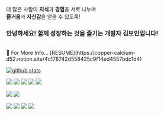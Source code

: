 더 많은 사람이 **지식**과 **경험**을 서로 나누며   
**즐거움**과 **자신감**을 얻을 수 있도록!

### 안녕하세요! 함께 성장하는 것을 즐기는 개발자 김보인입니다!
<br/>  
👻 For More Info...  [RESUME](https://copper-calcium-d52.notion.site/4c178742d558425c9f14ed4557bdc1d4)

[![github stats](https://github-readme-stats.vercel.app/api?username=Boin-Kau&show_icons=true&hide_border=true&theme=radical)](https://github.com/Boin-Kau)

<a href="" target="_blank"><img src="https://img.shields.io/badge/html5-%23E34F26.svg?style=for-the-badge&logo=html5&logoColor=white"/></a>
<a href="" target="_blank"><img src="https://img.shields.io/badge/css3-%231572B6.svg?style=for-the-badge&logo=css3&logoColor=white"/></a>
<a href="" target="_blank"><img src="https://img.shields.io/badge/javascript-%23323330.svg?style=for-the-badge&logo=javascript&logoColor=%23F7DF1E"/></a>
<a href="" target="_blank"><img src="https://img.shields.io/badge/typescript-%23007ACC.svg?style=for-the-badge&logo=typescript&logoColor=white"/></a>
<a href="" target="_blank"><img src="https://img.shields.io/badge/kotlin-%230095D5.svg?style=for-the-badge&logo=kotlin&logoColor=white"/></a>

<a href="" target="_blank"><img src="https://img.shields.io/badge/express.js-%23404d59.svg?style=for-the-badge&logo=express&logoColor=%2361DAFB"/></a>
<a href="" target="_blank"><img src="https://img.shields.io/badge/node.js-6DA55F?style=for-the-badge&logo=node.js&logoColor=white"/></a>

<a href="" target="_blank"><img src="https://img.shields.io/badge/react-%2320232a.svg?style=for-the-badge&logo=react&logoColor=%2361DAFB"/></a>
<a href="" target="_blank"><img src="https://img.shields.io/badge/redux-%23593d88.svg?style=for-the-badge&logo=redux&logoColor=white"/></a>
<a href="" target="_blank"><img src="https://img.shields.io/badge/styled--components-DB7093?style=for-the-badge&logo=styled-components&logoColor=white"/></a>
<a href="" target="_blank"><img src="https://img.shields.io/badge/Android-3DDC84?style=for-the-badge&logo=android&logoColor=white"/></a>

